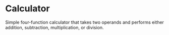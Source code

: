 # Calculator
Simple four-function calculator that takes two operands and performs either addition, subtraction, multiplication, or division.

